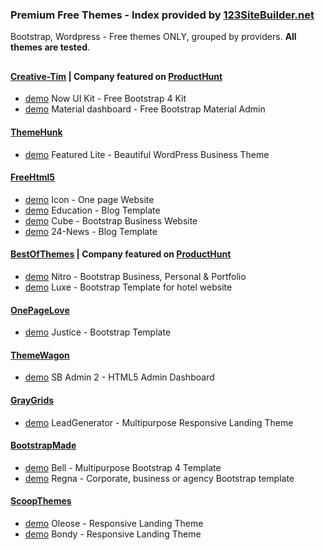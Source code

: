 ### Premium Free Themes - Index provided by [123SiteBuilder.net](http://www.123SiteBuilder.net) 

Bootstrap, Wordpress - Free themes ONLY, grouped by providers. **All themes are tested**.  


## 
#### [Creative-Tim](https://www.creative-tim.com/bootstrap-themes/free) | Company featured on [ProductHunt](https://www.producthunt.com/) 

* [demo](http://www.123SiteBuilder.net/iframe?url=http://demos.creative-tim.com/now-ui-kit/index.html&provider=creative-tim.com&theme=now-ui-kit) Now UI Kit - Free Bootstrap 4 Kit
* [demo](http://www.123SiteBuilder.net/iframe?url=http://demos.creative-tim.com/material-dashboard/examples/dashboard.html&provider=creative-tim.com&theme=material-dashboard) Material dashboard - Free Bootstrap Material Admin

#### [ThemeHunk](https://themehunk.com/)  

* [demo](http://www.123sitebuilder.net/iframe?url=https://themehunk.com/wp-themes/featuredlite/&provider=themehunk.com&theme=featuredlite) Featured Lite - Beautiful WordPress Business Theme 

#### [FreeHtml5](https://freehtml5.co)  

* [demo](http://www.123sitebuilder.net/iframe?url=https://freehtml5.co/demos/icon/&provider=freehtml5.co&theme=icon) Icon - One page Website 
* [demo](http://www.123sitebuilder.net/iframe?url=https://freehtml5.co/demos/education/&provider=freehtml5.co&theme=education) Education - Blog Template
* [demo](http://www.123sitebuilder.net/iframe?url=https://freehtml5.co/demos/cube/&provider=freehtml5.co&theme=cube) Cube - Bootstrap Business Website 
* [demo](http://www.123sitebuilder.net/iframe?url=https://freehtml5.co/demos/24-news/&provider=freehtml5.co&theme=24-news) 24-News - Blog Template

#### [BestOfThemes](https://www.bestofthemes.com) | Company featured on [ProductHunt](https://www.producthunt.com/)  

* [demo](http://www.123sitebuilder.net/iframe?url=https://freehtml5.co/demos/nitro/&provider=bestofthemes.com&theme=nitro) Nitro - Bootstrap Business, Personal & Portfolio 
* [demo](http://www.123SiteBuilder.net/iframe?url=https://freehtml5.co/demos/luxe/&provider=bestofthemes.com&theme=luxe) Luxe - Bootstrap Template for hotel website

#### [OnePageLove](https://onepagelove.com)  

* [demo](http://www.123sitebuilder.net/iframe?url=https://demos.onepagelove.com/html/justice/&provider=onepagelove.com&theme=justice) Justice - Bootstrap Template 
    
#### [ThemeWagon](https://themewagon.com/theme_tag/free/) 

* [demo](http://www.123SiteBuilder.net/iframe?url=https://technext.github.io/startbootstrap-sb-admin-2/pages/&provider=themewagon.com&theme=startbootstrap-sb-admin) SB Admin 2 - HTML5 Admin Dashboard

#### [GrayGrids](https://graygrids.com)

* [demo](http://www.123SiteBuilder.net/iframe?url=http://vtdes.ru/demo/leadgen/&provider=graygrids.com&theme=leadgen) LeadGenerator - Multipurpose Responsive Landing Theme

#### [BootstrapMade](https://bootstrapmade.com)

* [demo](http://www.123SiteBuilder.net/iframe?url=https://bootstrapmade.com/demo/themes/Bell/&provider=bootstrapmade.com&theme=bell) Bell - Multipurpose Bootstrap 4 Template
* [demo](http://www.123SiteBuilder.net/iframe?url=https://bootstrapmade.com/demo/themes/Regna/&provider=bootstrapmade.com&theme=regna) Regna - Corporate, business or agency Bootstrap template

#### [ScoopThemes](http://www.scoopthemes.com/) 

* [demo](http://www.123SiteBuilder.net/iframe?url=http://www.scoopthemes.com/templates/Oleose/Freeze/&provider=scoopthemes.com&theme=freeze) Oleose - Responsive Landing Theme
* [demo](http://www.123SiteBuilder.net/iframe?url=http://www.scoopthemes.com/templates/bondy/&provider=scoopthemes.com&theme=bondy) Bondy - Responsive Landing Theme




